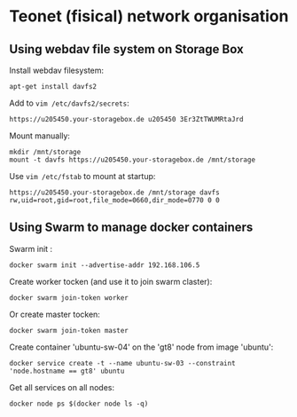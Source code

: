 # Teonet (fisical) network organisation

## Using webdav file system on Storage Box

Install webdav filesystem:

    apt-get install davfs2

Add to ```vim /etc/davfs2/secrets```:

    https://u205450.your-storagebox.de u205450 3Er3ZtTWUMRtaJrd

Mount manually:

    mkdir /mnt/storage
    mount -t davfs https://u205450.your-storagebox.de /mnt/storage

Use ```vim /etc/fstab``` to mount at startup:

    https://u205450.your-storagebox.de /mnt/storage davfs rw,uid=root,gid=root,file_mode=0660,dir_mode=0770 0 0

## Using Swarm to manage docker containers

Swarm init :

    docker swarm init --advertise-addr 192.168.106.5

Create worker tocken (and use it to join swarm claster):

    docker swarm join-token worker

Or create master tocken:

    docker swarm join-token master

Create container 'ubuntu-sw-04' on the 'gt8' node from image 'ubuntu':

    docker service create -t --name ubuntu-sw-03 --constraint 'node.hostname == gt8' ubuntu

Get all services on all nodes:

    docker node ps $(docker node ls -q)
